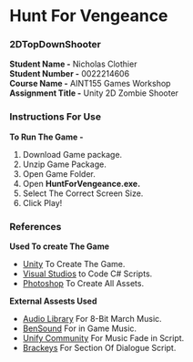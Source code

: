 # Hunt For Vengeance
### 2DTopDownShooter<br />
__Student Name -__ Nicholas Clothier<br />
__Student Number -__ 0022214606<br />
__Course Name -__ AINT155 Games Workshop<br />
__Assignment Title -__ Unity 2D Zombie Shooter<br />

### Instructions For Use
__To Run The Game -__
1. Download Game package.
2. Unzip Game Package.
3. Open Game Folder.
4. Open __HuntForVengeance.exe.__
5. Select The Correct Screen Size.
6. Click Play!

### References
__Used To create The Game__<br />
- [Unity](https://unity3d.com/) To Create The Game.<br />
- [Visual Studios](https://visualstudio.microsoft.com/) to Code C# Scripts.<br />
- [Photoshop](https://www.photoshop.com/) To Create All Assets.

__External Assests Used__<br />
- [Audio Library](https://www.youtube.com/channel/UCHae4C99XJORB7Iog62wqvw) For 8-Bit March Music.<br />
- [BenSound](https://www.bensound.com/royalty-free-music/track/extreme-action) For in Game Music.<br />
- [Unify Community](http://wiki.unity3d.com/index.php/Easy_Fade_In) For Music Fade in Script.<br />
- [Brackeys](https://www.youtube.com/channel/UCYbK_tjZ2OrIZFBvU6CCMiA) For Section Of Dialogue Script.